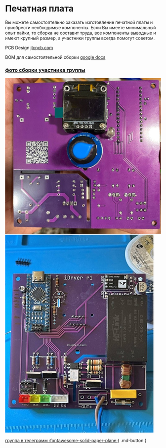 # Печатная плата

Вы можете самостоятельно заказать изготовление печатной платы и приобрести необходимые компоненты. Если Вы имеете минимальный опыт пайки, то сборка не составит труда, все компоненты выводные и имеют крупный размер, а участники группы всегда помогут советом.

PCB Design [jlcpcb.com](https://oshwlab.com/svet_team/idryer)

BOM для самостоятельной сборки [google docs](https://docs.google.com/spreadsheets/d/13WdUZXiJUIk1PS-rFiE8_W3LRcMZVskWiTUnrRRYlAE/edit?usp=sharing)

### [фото сборки участника группы](https://t.me/iDryer/3103)

![Разметка](https://github.com/pavluchenkor/iDryerProject/blob/main/iDryer%20v2/Hardware/PCB/img/photo_2023-09-15_15-45-55-web.jpeg)<br>
![Разметка](https://github.com/pavluchenkor/iDryerProject/blob/main/iDryer%20v2/Hardware/PCB/img/photo_2023-09-15_15-46-01-web.jpeg)<br>

[группа в телеграмм :fontawesome-solid-paper-plane:](https://t.me/iDryer){ .md-button }